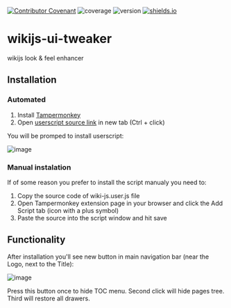 [![Contributor Covenant](https://img.shields.io/badge/Contributor%20Covenant-v2.0%20adopted-ff69b4.svg)](CODE_OF_CONDUCT.md)
![coverage](https://img.shields.io/badge/coverage-90%25-yellowgreen)
![version](https://img.shields.io/badge/version-0.1.1-blue)
[![shields.io](https://img.shields.io/badge/shields-io-ligthblue)]([https://shields.io/](https://github.com/ink-ru/shields))

# wikijs-ui-tweaker
wikijs look &amp; feel enhancer

## Installation
### Automated

1. Install [Tampermonkey](https://tampermonkey.net/)
2. Open [userscript source link](https://raw.githubusercontent.com/ink-ru/wikijs-ui-tweaker/main/wiki-js.user.js) in new tab (Ctrl + click)

You will be promped to install userscript:

![image](https://github.com/user-attachments/assets/10ef623a-660e-48c2-a714-256732e98a18)

### Manual instalation
If of some reason you prefer to install the script manualy you need to:
1. Copy the source code of wiki-js.user.js file
2. Open Tampermonkey extension page in your browser and click the Add Script tab (icon with a plus symbol)
3. Paste the source into the script window and hit save

## Functionality

After installation you'll see new button in main navigation bar (near the Logo, next to the Title):

![image](https://github.com/user-attachments/assets/438b0c19-79d3-4ad7-898b-794e19e3093c)

Press this button once to hide TOC menu. Second click will hide pages tree. Third will restore all drawers.
